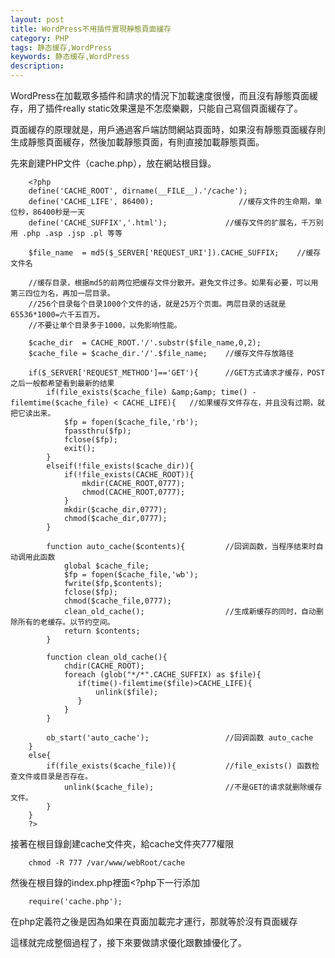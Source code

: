 ```yaml
---
layout: post
title: WordPress不用插件實現靜態頁面緩存
category: PHP
tags: 静态缓存,WordPress
keywords: 静态缓存,WordPress
description: 
---
```


WordPress在加載眾多插件和請求的情況下加載速度很慢，而且沒有靜態頁面緩存，用了插件really static效果還是不怎麼樂觀，只能自己寫個頁面緩存了。

頁面緩存的原理就是，用戶通過客戶端訪問網站頁面時，如果沒有靜態頁面緩存則生成靜態頁面緩存，然後加載靜態頁面，有則直接加載靜態頁面。

先來創建PHP文件（cache.php），放在網站根目錄。

        <?php
        define('CACHE_ROOT', dirname(__FILE__).'/cache');
        define('CACHE_LIFE', 86400);                   //缓存文件的生命期，单位秒，86400秒是一天
        define('CACHE_SUFFIX','.html');             //缓存文件的扩展名，千万别用 .php .asp .jsp .pl 等等
        
        $file_name  = md5($_SERVER['REQUEST_URI']).CACHE_SUFFIX;    //缓存文件名
        
        //缓存目录，根据md5的前两位把缓存文件分散开。避免文件过多。如果有必要，可以用第三四位为名，再加一层目录。
        //256个目录每个目录1000个文件的话，就是25万个页面。两层目录的话就是65536*1000=六千五百万。
        //不要让单个目录多于1000，以免影响性能。
        
        $cache_dir  = CACHE_ROOT.'/'.substr($file_name,0,2);
        $cache_file = $cache_dir.'/'.$file_name;    //缓存文件存放路径
        
        if($_SERVER['REQUEST_METHOD']=='GET'){      //GET方式请求才缓存，POST之后一般都希望看到最新的结果
            if(file_exists($cache_file) &amp;&amp; time() - filemtime($cache_file) < CACHE_LIFE){   //如果缓存文件存在，并且没有过期，就把它读出来。
                $fp = fopen($cache_file,'rb');
                fpassthru($fp);
                fclose($fp);
                exit();
            }
            elseif(!file_exists($cache_dir)){
                if(!file_exists(CACHE_ROOT)){
                    mkdir(CACHE_ROOT,0777);
                    chmod(CACHE_ROOT,0777);
                }
                mkdir($cache_dir,0777);
                chmod($cache_dir,0777);
            }
        
            function auto_cache($contents){         //回调函数，当程序结束时自动调用此函数
                global $cache_file;
                $fp = fopen($cache_file,'wb');
                fwrite($fp,$contents);
                fclose($fp);
                chmod($cache_file,0777);
                clean_old_cache();                  //生成新缓存的同时，自动删除所有的老缓存。以节约空间。
                return $contents;
            }
        
            function clean_old_cache(){
                chdir(CACHE_ROOT);
                foreach (glob("*/*".CACHE_SUFFIX) as $file){
                   if(time()-filemtime($file)>CACHE_LIFE){
                       unlink($file);
                   }
                }
            }
        
            ob_start('auto_cache');                 //回调函数 auto_cache
        }
        else{
            if(file_exists($cache_file)){           //file_exists() 函数检查文件或目录是否存在。
                unlink($cache_file);                //不是GET的请求就删除缓存文件。
            }
        }
        ?>


接著在根目錄創建cache文件夾，給cache文件夾777權限

        chmod -R 777 /var/www/webRoot/cache


然後在根目錄的index.php裡面<?php下一行添加

        require('cache.php');


在php定義符之後是因為如果在頁面加載完才運行，那就等於沒有頁面緩存

這樣就完成整個過程了，接下來要做請求優化跟數據優化了。

